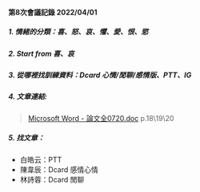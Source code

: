 #### 第8次會議記錄 2022/04/01

##### 1. 情緒的分類：喜、怒、哀、懼、愛、恨、慾
##### 2. Start from 喜、哀
##### 3. 從哪裡找訓練資料：Dcard 心情/閒聊/感情版、PTT、IG
##### 4. 文章連結:
> [Microsoft Word - 論文全0720.doc](https://nccur.lib.nccu.edu.tw/bitstream/140.119/39193/6/102506.pdf)
p.18\19\20
##### 5. 找文章：
- 白皓云：PTT
- 陳韋辰：Dcard 感情心情
- 林詩蓉：Dcard 閒聊
